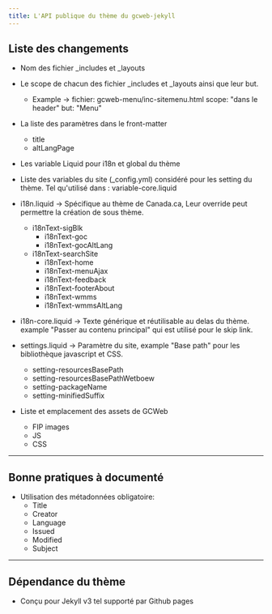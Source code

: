 ```yaml
---
title: L'API publique du thème du gcweb-jekyll
---
```


## Liste des changements

* Nom des fichier _includes et _layouts
* Le scope de chacun des fichier _includes et _layouts ainsi que leur but.
  * Example -> fichier: gcweb-menu/inc-sitemenu.html scope: "dans le header" but: "Menu"

* La liste des paramètres dans le front-matter
  * title
  * altLangPage
  
* Les variable Liquid pour i18n et global du thème
* Liste des variables du site (_config.yml) considéré pour les setting du thème. Tel qu'utilisé dans : variable-core.liquid

* i18n.liquid -> Spécifique au thème de Canada.ca, Leur override peut permettre la création de sous thème.
  * i18nText-sigBlk
	* i18nText-goc
	* i18nText-gocAltLang
  * i18nText-searchSite
	* i18nText-home
	* i18nText-menuAjax
	* i18nText-feedback
	* i18nText-footerAbout
	* i18nText-wmms
	* i18nText-wmmsAltLang

* i18n-core.liquid -> Texte générique et réutilisable au delas du thème. example "Passer au contenu principal" qui est utilisé pour le skip link.

* settings.liquid -> Paramètre du site, example "Base path" pour les bibliothèque javascript et CSS.
  * setting-resourcesBasePath
  * setting-resourcesBasePathWetboew
  * setting-packageName
  * setting-minifiedSuffix 


* Liste et emplacement des assets de GCWeb
  * FIP images
  * JS
  * CSS

----

## Bonne pratiques à documenté

* Utilisation des métadonnées obligatoire: 
  * Title
  * Creator
  * Language
  * Issued
  * Modified
  * Subject

---

## Dépendance du thème

* Conçu pour Jekyll v3 tel supporté par Github pages

